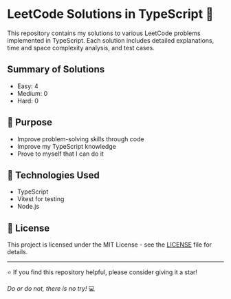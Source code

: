 # LeetCode Solutions in TypeScript 🚀

This repository contains my solutions to various LeetCode problems implemented in TypeScript.
Each solution includes detailed explanations, time and space complexity analysis, and test cases.

## Summary of Solutions
- Easy: 4
- Medium: 0
- Hard: 0

## 🎯 Purpose

- Improve problem-solving skills through code
- Improve my TypeScript knowledge
- Prove to myself that I can do it 

## 🔧 Technologies Used

- TypeScript
- Vitest for testing
- Node.js

## 📜 License

This project is licensed under the MIT License - see the [LICENSE](LICENSE) file for details.

---

⭐️ If you find this repository helpful, please consider giving it a star!

*Do or do not, there is no try!* 💻
